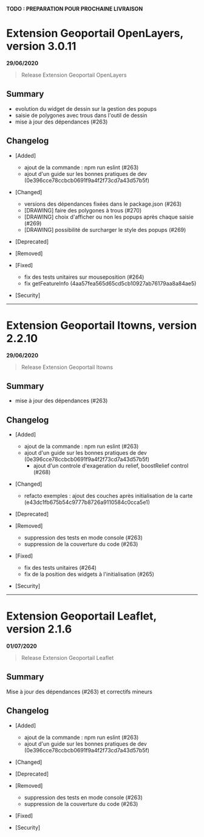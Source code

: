 **TODO : PREPARATION POUR PROCHAINE LIVRAISON**

# Extension Geoportail OpenLayers, version 3.0.11

**29/06/2020**
> Release Extension Geoportail OpenLayers

## Summary

* evolution du widget de dessin sur la gestion des popups
* saisie de polygones avec trous dans l'outil de dessin
* mise à jour des dépendances (#263)

## Changelog

* [Added]

    - ajout de la commande : npm run eslint (#263)
    - ajout d'un guide sur les bonnes pratiques de dev (0e396cce78ccbcb0691f9a4f2f73cd7a43d57b5f)

* [Changed]

    - versions des dépendances fixées dans le package.json (#263)
    - [DRAWING] faire des polygones à trous (#270)
    - [DRAWING] choix d'afficher ou non les popups après chaque saisie (#269)
    - [DRAWING] possibilité de surcharger le style des popups (#269)

* [Deprecated]

* [Removed]

* [Fixed]

	- fix des tests unitaires sur mouseposition (#264)
	- fix getFeatureInfo (4aa57fea565d65cd5cb10927ab76179aa8a84ae5)

* [Security]

---

# Extension Geoportail Itowns, version 2.2.10

**29/06/2020**
> Release Extension Geoportail Itowns

## Summary

* mise à jour des dépendances (#263)

## Changelog

* [Added]

  - ajout de la commande : npm run eslint (#263)
  - ajout d'un guide sur les bonnes pratiques de dev (0e396cce78ccbcb0691f9a4f2f73cd7a43d57b5f)
	- ajout d'un controle d'exageration du relief, boostRelief control (#268)

* [Changed]

	- refacto exemples : ajout des couches après initialisation de la carte (e43dc1fb675b54c9777b8726a9110584c0cca5e1)

* [Deprecated]

* [Removed]

    - suppression des tests en mode console (#263)
    - suppression de la couverture du code (#263)

* [Fixed]

	- fix des tests unitaires (#264)
	- fix de la position des widgets à l'initialisation (#265)

* [Security]

---

# Extension Geoportail Leaflet, version 2.1.6

**01/07/2020**
> Release Extension Geoportail Leaflet

## Summary

Mise à jour des dépendances (#263) et correctifs mineurs

## Changelog

* [Added]

    - ajout de la commande : npm run eslint (#263)
    - ajout d'un guide sur les bonnes pratiques de dev (0e396cce78ccbcb0691f9a4f2f73cd7a43d57b5f)

* [Changed]

* [Deprecated]

* [Removed]

    - suppression des tests en mode console (#263)
    - suppression de la couverture du code (#263)

* [Fixed]

* [Security]

